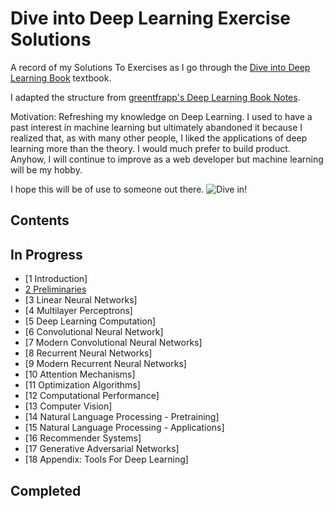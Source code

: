 # Dive into Deep Learning Exercise Solutions

A record of my Solutions To Exercises as I go through the [Dive into Deep Learning Book](http://d2l.ai/) textbook.

I adapted the structure from [greentfrapp's Deep Learning Book Notes](https://github.com/greentfrapp/deep-learning-book-notes).

Motivation: Refreshing my knowledge on Deep Learning. I used to have a past interest in machine learning but ultimately abandoned it because I realized that, as with many other people, I liked the applications of deep learning more than the theory. I would much prefer to build product. Anyhow, I will continue to improve as a web developer but machine learning will be my hobby.

I hope this will be of use to someone out there.
![Dive in!](https://en.wikipedia.org/wiki/Calvin_and_Hobbes#/media/File:Calvin_and_Hobbes_Original.png)

## Contents

## In Progress

- [1 Introduction]
- [2 Preliminaries](https://github.com/j0/d2l-exercise-solutions/2-Preliminaries)
- [3 Linear Neural Networks]
- [4 Multilayer Perceptrons]
- [5 Deep Learning Computation]
- [6 Convolutional Neural Network]
- [7 Modern Convolutional Neural Networks]
- [8 Recurrent Neural Networks]
- [9 Modern Recurrent Neural Networks]
- [10 Attention Mechanisms]
- [11 Optimization Algorithms]
- [12 Computational Performance]
- [13 Computer Vision]
- [14 Natural Language Processing - Pretraining]
- [15 Natural Language Processing - Applications]
- [16 Recommender Systems]
- [17 Generative Adversarial Networks]
- [18 Appendix: Tools For Deep Learning]

## Completed
